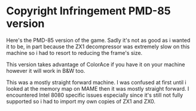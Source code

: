 Copyright Infringement PMD-85 version
======================================

Here's the PMD-85 version of the game.
Sadly it's not as good as i wanted it to be, in part because
the ZX1 decompressor was extremely slow on this machine so i had to resort
to reducing the frame's size.

This version takes advantage of ColorAce if you have it on your machine
however it will work in B&W too.

This was a mostly straight forward machine.
I was confused at first until i looked at the memory map on MAME then it was mostly straight forward.
I encountered Intel 8080 specific issues especially since it's still not fully supported
so i had to import my own copies of ZX1 and ZX0.
